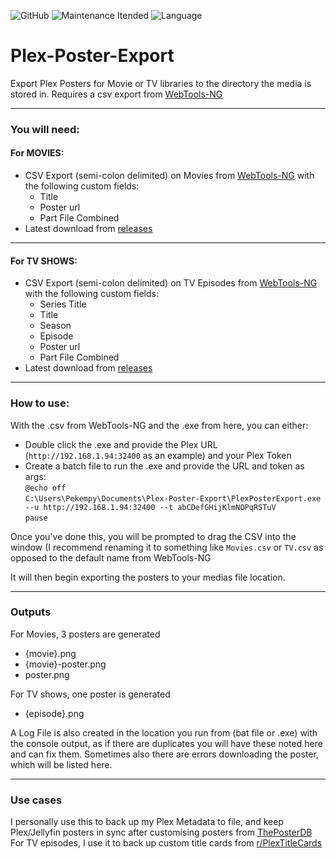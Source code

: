 
![GitHub](https://img.shields.io/github/license/pekempy/NFOBuilder?label=license&style=for-the-badge) ![Maintenance Itended](https://img.shields.io/maintenance/no/2022?style=for-the-badge) ![Language](https://img.shields.io/badge/Language-C%23-green?label=language&style=for-the-badge)

# Plex-Poster-Export
Export Plex Posters for Movie or TV libraries to the directory the media is stored in. 
Requires a csv export from [WebTools-NG](https://github.com/WebTools-NG/WebTools-NG)

---
### You will need:
#### For MOVIES:
* CSV Export (semi-colon delimited) on Movies from [WebTools-NG](https://github.com/WebTools-NG/WebTools-NG) with the following custom fields:
    - Title
    - Poster url
    - Part File Combined
 * Latest download from [releases](https://github.com/pekempy/Plex-Poster-Export/releases)
---
#### For TV SHOWS:
* CSV Export (semi-colon delimited) on TV Episodes from [WebTools-NG](https://github.com/WebTools-NG/WebTools-NG) with  the following custom fields:
    - Series Title
    - Title
    - Season
    - Episode
    - Poster url
    - Part File Combined
 * Latest download from [releases](https://github.com/pekempy/Plex-Poster-Export/releases)
 ---
### How to use:
With the .csv from WebTools-NG and the .exe from here, you can either:
* Double click the .exe and provide the Plex URL (`http://192.168.1.94:32400` as an example) and your Plex Token
* Create a batch file to run the .exe and provide the URL and token as args:     
    ```@echo off```    
    ```C:\Users\Pekempy\Documents\Plex-Poster-Export\PlexPosterExport.exe --u http://192.168.1.94:32400 --t abCDefGHijKlmNOPqRSTuV```    
    ```pause```    

Once you've done this, you will be prompted to drag the CSV into the window (I recommend renaming it to something like `Movies.csv` or `TV.csv` as opposed to the default name from WebTools-NG

It will then begin exporting the posters to your medias file location.

---
### Outputs
For Movies, 3 posters are generated 
* {movie}.png
* {movie}-poster.png
* poster.png

For TV shows, one poster is generated
* {episode}.png

A Log File is also created in the location you run from (bat file or .exe) with the console output, as if there are duplicates you will have these noted here and can fix them. Sometimes also there are errors downloading the poster, which will be listed here.

---
### Use cases
I personally use this to back up my Plex Metadata to file, and keep Plex/Jellyfin posters in sync after customising posters from [ThePosterDB](https://theposterdb.com)    
For TV episodes, I use it to back up custom title cards from [r/PlexTitleCards](https://reddit.com/r/PlexTitleCards)
